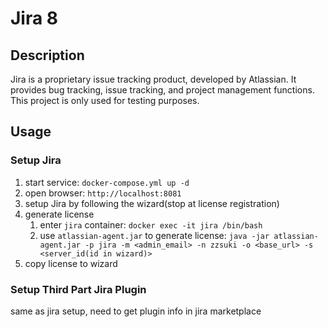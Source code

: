 # Jira 8

## Description

Jira is a proprietary issue tracking product, developed by Atlassian. It provides bug tracking, issue tracking, and project management functions. This project is only used for testing purposes.

## Usage

### Setup Jira

1. start service: `docker-compose.yml up -d`
2. open browser: `http://localhost:8081`
3. setup Jira by following the wizard(stop at license registration)
4. generate license
    1. enter `jira` container: `docker exec -it jira /bin/bash`
    2. use `atlassian-agent.jar` to generate license: `java -jar atlassian-agent.jar -p jira -m <admin_email> -n zzsuki -o <base_url> -s <server_id(id in wizard)>`
5. copy license to wizard


### Setup Third Part Jira Plugin

same as jira setup, need to get plugin info in jira marketplace
